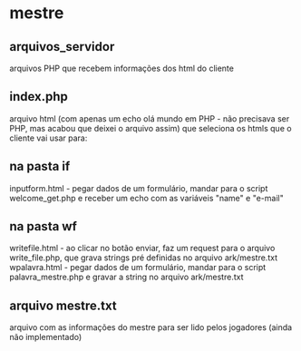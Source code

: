 # mestre
## arquivos_servidor
arquivos PHP que recebem informações dos html do cliente
## index.php
arquivo html (com apenas um echo olá mundo em PHP - não precisava ser PHP, mas acabou que deixei o arquivo assim) que seleciona os htmls que o cliente vai usar para:
## na pasta if
inputform.html - pegar dados de um formulário, mandar para o script welcome_get.php e receber um echo com as variáveis "name" e "e-mail"
## na pasta wf
writefile.html - ao clicar no botão enviar, faz um request para o arquivo write_file.php, que grava strings pré definidas no arquivo ark/mestre.txt
wpalavra.html - pegar dados de um formulário, mandar para o script palavra_mestre.php e gravar a string no arquivo ark/mestre.txt
## arquivo mestre.txt
arquivo com as informações do mestre para ser lido pelos jogadores (ainda não implementado)

